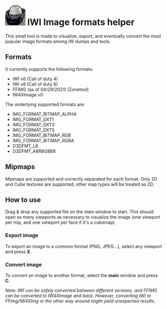 # ![img format](ImgFormatHelper/Resources/cardicon_juggernaut_1.png) IWI Image formats helper

This small tool is made to visualize, export, and eventually convert the most popular image formats among IW dumps and tools.

## Formats
It currently supports the following formats:
- IWI v6 (Call of duty 4)
- IWI v8 (Call of duty 6)
- FFIMG (as of 04/29/2021) (Zonetool)
- IW4XImage v0

The underlying supported formats are:
- IMG_FORMAT_BITMAP_ALPHA
- IMG_FORMAT_DXT1
- IMG_FORMAT_DXT3
- IMG_FORMAT_DXT5
- IMG_FORMAT_BITMAP_RGB
- IMG_FORMAT_BITMAP_RGBA
- D3DFMT_L8
- D3DFMT_A8R8G8B8

## Mipmaps
Mipmaps are supported and correctly separated for each format. Only 2D and Cube textures are supported, other map types will be treated as 2D.

## How to use
Drag & drop any supported file on the main window to start. 
This should open as many viewports as necessary to visualize the image (one viewport per mip, and one viewport per face if it's a cubemap)

### Export image
To export an image to a common format (PNG, JPEG...), select any viewport and press **X**.

### Convert image
To convert an image to another format, select the **main** window and press **C**.

*Note: IWI can be safely converted between different versions, and FFIMG can be converted to IW4XImage and back. However, converting IWI to FFImg/IW4XImg or the other way around might yield unexpected results.*
